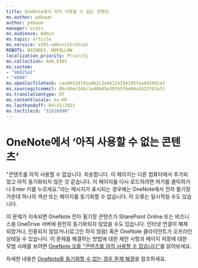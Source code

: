 ```yaml
---
title: OneNote에서 아직 사용할 수 없는 콘텐츠
ms.author: pebaum
author: pebaum
manager: scotv
ms.audience: Admin
ms.topic: article
ms.service: o365-administration
ROBOTS: NOINDEX, NOFOLLOW
localization_priority: Priority
ms.collection: Adm_O365
ms.custom:
- "9002541"
- "4908"
ms.openlocfilehash: caa96324f41ad62c2e461241941957aa042602a3
ms.sourcegitcommit: 8bc60ec34bc1e40685e3976576e04a2623f63a7c
ms.translationtype: HT
ms.contentlocale: ko-KR
ms.lasthandoff: 04/15/2021
ms.locfileid: "51816890"
---
```

# <a name="content-not-yet-available-message-in-onenote"></a>OneNote에서 ‘아직 사용할 수 없는 콘텐츠’

"콘텐츠를 아직 사용할 수 없습니다. 죄송합니다. 이 페이지는 다른 컴퓨터에서 추가되었고 아직 동기화되지 않은 것 같습니다. 이 페이지를 다시 로드하려면 여기를 클릭하거나 Enter 키를 누르세요."라는 메시지가 표시되는 경우에는 OneNote에서 전자 필기장 가운데 하나의 섹션 또는 페이지를 동기화할 수 없습니다. 이 오류는 일시적일 수도 있습니다.

이 문제가 지속되면 OneNote 전자 필기장 콘텐츠가 SharePoint Online 또는 비즈니스용 OneDrive 서버에 완전히 동기화되지 않았을 수도 있습니다. 인터넷 연결이 해제되었거나, 인증되지 않았거나(로그인 하지 않음) 혹은 OneNote 클라이언트가 오프라인 상태일 수 있습니다. 이 문제를 해결하는 방법에 대한 제안 사항과 페이지 저장에 대한 모범 사례를 보려면 [OneNote 오류 "콘텐츠를 아직 사용할 수 없습니다"](https://docs.microsoft.com/office/troubleshoot/onenote/onenote-error-content-not-yet-available)를 읽어보세요.

자세한 내용은 [OneNote를 동기화할 수 없는 경우 문제 해결](https://support.office.com/article/Fix-issues-when-you-can-t-sync-OneNote-299495ef-66d1-448f-90c1-b785a6968d45)을 참조하세요.
